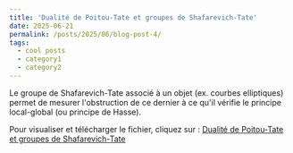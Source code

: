 ```yaml
---
title: 'Dualité de Poitou-Tate et groupes de Shafarevich-Tate'
date: 2025-06-21
permalink: /posts/2025/06/blog-post-4/
tags:
  - cool posts
  - category1
  - category2
---
```

Le groupe de Shafarevich-Tate associé à un objet (ex. courbes elliptiques) permet de mesurer l'obstruction de ce dernier à ce qu'il vérifie le principe local-global (ou principe de Hasse).

Pour visualiser et télécharger le fichier, cliquez sur : [Dualité de Poitou-Tate et groupes de Shafarevich-Tate](/files/Dualité_de_Poitou-Tate_et_groupes_de_Shafarevich-Tate.pdf)